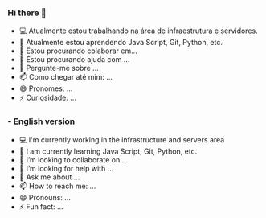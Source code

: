 ### Hi there 👋

<!--
**rodcyber/rodcyber** is a ✨ _special_ ✨ repository because its `README.md` (this file) appears on your GitHub profile.

Here are some ideas to get you started:
-->

- 💻 Atualmente estou trabalhando na área de infraestrutura e servidores.
- 🌱 Atualmente estou aprendendo Java Script, Git, Python, etc.
- 👯 Estou procurando colaborar em...
- 🤔 Estou procurando ajuda com ...
- 💬 Pergunte-me sobre ...
- 📫 Como chegar até mim: ...
- 😄 Pronomes: ...
- ⚡ Curiosidade: ...


### - English version
- 💻 I'm currently working in the infrastructure and servers area
- 🌱 I am currently learning Java Script, Git, Python, etc.
- 👯 I’m looking to collaborate on ...
- 🤔 I’m looking for help with ...
- 💬 Ask me about ...
- 📫 How to reach me: ...
- 😄 Pronouns: ...
- ⚡ Fun fact: ...
